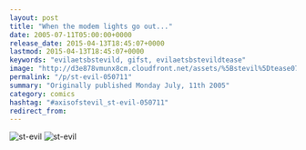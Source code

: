 ```yaml
---
layout: post
title: "When the modem lights go out..."
date: 2005-07-11T05:00:00+0000
release_date: 2015-04-13T18:45:07+0000
lastmod: 2015-04-13T18:45:07+0000
keywords: "evilaetsbstevild, gifst, evilaetsbstevildtease"
image: "http://d3e878vmunx8cm.cloudfront.net/assets/%5Bstevil%5Dtease07-10-05.gif"
permalink: "/p/st-evil-050711"
summary: "Originally published Monday July, 11th 2005"
category: comics
hashtag: "#axisofstevil_st-evil-050711"
redirect_from:
---
```


![st-evil](http://d3e878vmunx8cm.cloudfront.net/assets/%5Bstevil%5Dtease07-10-05.gif)
![st-evil](http://d3e878vmunx8cm.cloudfront.net/assets/%5Bstevil%5D07-10-05.gif)
